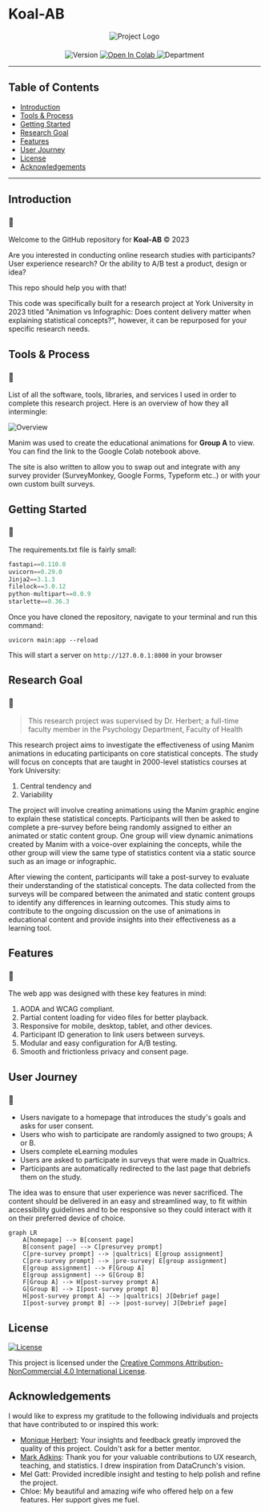 # Koal-AB

<div align="center" style="margin-bottom: 20px;">
  <img src="https://manimresearchstudy.onrender.com/assets/img/Github%20Logo.png" alt="Project Logo">
</div>

<div align="center">
  <img src="https://img.shields.io/badge/version-0.8.2-green" alt="Version">
  <a href="https://colab.research.google.com/drive/1cq88wa9YAMwSbDkBDCzqMuhMvcGvpMEa?usp=sharing">
    <img src="https://colab.research.google.com/assets/colab-badge.svg" alt="Open In Colab">
  </a>
  <img src="https://img.shields.io/badge/York_University_Department_of_Psychology-red" alt="Department">
</div>



--- 
## Table of Contents
- [Introduction](#introduction)
- [Tools & Process](#tools--process)
- [Getting Started](#getting-started)
- [Research Goal](#research-goal)
- [Features](#features)
- [User Journey](#user-journey)
- [License](#license)
- [Acknowledgements](#acknowledgements)
---

## Introduction 

### 🐨

Welcome to the GitHub repository for **Koal-AB** &copy; 2023
 
Are you interested in conducting online research studies with participants? User experience research? Or the ability to A/B test a product, design or idea?

This repo should help you with that!

This code was specifically built for a research project at York University in 2023 titled "Animation vs Infographic: Does content delivery matter when explaining statistical concepts?", however, it can be repurposed for your specific research needs.

## Tools & Process

### 🐨

List of all the software, tools, libraries, and services I used in order to complete this research project. Here is an overview of how they all intermingle:

![Overview](https://manimresearchstudy.onrender.com/assets/img/diagram.png)

Manim was used to create the educational animations for **Group A** to view. You can find the link to the Google Colab notebook above.

The site is also written to allow you to swap out and integrate with any survey provider (SurveyMonkey, Google Forms, Typeform etc..) or with your own custom built surveys.

## Getting Started

### 🐨

The requirements.txt file is fairly small:

```py
fastapi==0.110.0
uvicorn==0.29.0
Jinja2==3.1.3
filelock==3.0.12
python-multipart==0.0.9
starlette==0.36.3
```

Once you have cloned the repository, navigate to your terminal and run this command:

```shell
uvicorn main:app --reload
```

This will start a server on `http://127.0.0.1:8000` in your browser

## Research Goal

### 🐨

> This research project was supervised by Dr. Herbert; a full-time faculty member in the Psychology Department, Faculty of Health

This research project aims to investigate the effectiveness of using Manim animations in educating participants on core statistical concepts. The study will focus on concepts that are taught in 2000-level statistics courses at York University: 
1. Central tendency
and
2. Variability

The project will involve creating animations using the Manim graphic engine to explain these statistical concepts. Participants will then be asked to complete a pre-survey before being randomly assigned to either an animated or static content group. One group will view dynamic animations created by Manim with a voice-over explaining the concepts, while the other group will view the same type of statistics content via a static source such as an image or infographic.

After viewing the content, participants will take a post-survey to evaluate their understanding of the statistical concepts. The data collected from the surveys will be compared between the animated and static content groups to identify any differences in learning outcomes. This study aims to contribute to the ongoing discussion on the use of animations in educational content and provide insights into their effectiveness as a learning tool.


## Features

### 🐨

The web app was designed with these key features in mind:

 1) AODA and WCAG compliant.
 2) Partial content loading for video files for better playback.
 3) Responsive for mobile, desktop, tablet, and other devices.
 4) Participant ID generation to link users between surveys.
 5) Modular and easy configuration for A/B testing.
 6) Smooth and frictionless privacy and consent page.


## User Journey

### 🐨

- Users navigate to a homepage that introduces the study's goals and asks for user consent.
- Users who wish to participate are randomly assigned to two groups; A or B.
- Users complete eLearning modules
- Users are asked to participate in surveys that were made in Qualtrics.
- Participants are automatically redirected to the last page that debriefs them on the study.

The idea was to ensure that user experience was never sacrificed. The content should be delivered in an easy and streamlined way, to fit within accessibility guidelines and to be responsive so they could interact with it on their preferred device of choice.

```mermaid
graph LR
    A[homepage] --> B[consent page]
    B[consent page] --> C[presurvey prompt]
    C[pre-survey prompt] --> |qualtrics| E[group assignment]
    C[pre-survey prompt] --> |pre-survey| E[group assignment]
    E[group assignment] --> F[Group A]
    E[group assignment] --> G[Group B]
    F[Group A] --> H[post-survey prompt A]
    G[Group B] --> I[post-survey prompt B]
    H[post-survey prompt A] --> |qualtrics| J[Debrief page]
    I[post-survey prompt B] --> |post-survey| J[Debrief page]
```

## License

[![License](https://img.shields.io/badge/License-CC%20BY--NC%204.0-7030A0.svg)](LICENSE)

This project is licensed under the [Creative Commons Attribution-NonCommercial 4.0 International License](LICENSE).

## Acknowledgements 

I would like to express my gratitude to the following individuals and projects that have contributed to or inspired this work:

- [Monique Herbert](https://health.yorku.ca/health-profiles/?dept=&mid=1459256): Your insights and feedback greatly improved the quality of this project. Couldn't ask for a better mentor. 
- [Mark Adkins](https://github.com/Standard-Deviator): Thank you for your valuable contributions to UX research, teaching, and statistics. I drew inspiration from DataCrunch's vision.
- Mel Gatt: Provided incredible insight and testing to help polish and refine the project.
- Chloe: My beautiful and amazing wife who offered help on a few features. Her support gives me fuel.
